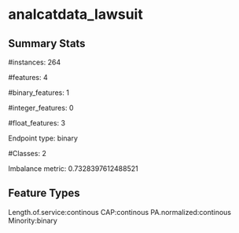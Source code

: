 # analcatdata_lawsuit

## Summary Stats

#instances: 264

#features: 4

  #binary_features: 1

  #integer_features: 0

  #float_features: 3

Endpoint type: binary

#Classes: 2

Imbalance metric: 0.7328397612488521

## Feature Types

 Length.of.service:continous
CAP:continous
PA.normalized:continous
Minority:binary

